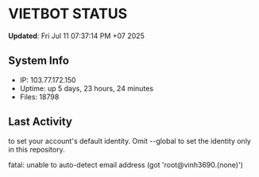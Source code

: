 # VIETBOT STATUS
**Updated**: Fri Jul 11 07:37:14 PM +07 2025

## System Info
- IP: 103.77.172.150
- Uptime: up 5 days, 23 hours, 24 minutes
- Files: 18798

## Last Activity

to set your account's default identity.
Omit --global to set the identity only in this repository.

fatal: unable to auto-detect email address (got 'root@vinh3690.(none)')
